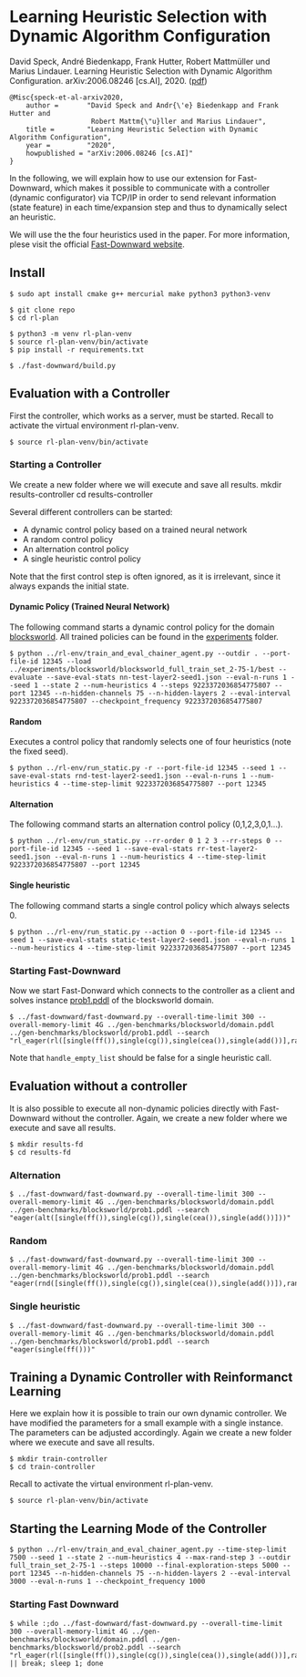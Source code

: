 # Learning Heuristic Selection with Dynamic Algorithm Configuration

David Speck, André Biedenkapp, Frank Hutter, Robert Mattmüller und Marius Lindauer.
Learning Heuristic Selection with Dynamic Algorithm Configuration.
arXiv:2006.08246 [cs.AI], 2020. ([pdf](http://arxiv.org/abs/2006.08246))

    @Misc{speck-et-al-arxiv2020,
        author =       "David Speck and Andr{\'e} Biedenkapp and Frank Hutter and 
                        Robert Mattm{\"u}ller and Marius Lindauer",
        title =        "Learning Heuristic Selection with Dynamic Algorithm Configuration",
        year =         "2020",
        howpublished = "arXiv:2006.08246 [cs.AI]"
    }


In the following, we will explain how to use our extension for Fast-Downward, which makes it possible to communicate with a controller (dynamic configurator) via TCP/IP in order to send relevant information (state feature) in each time/expansion step and thus to dynamically select an heuristic.

We will use the the four heuristics used in the paper. For more information, plese visit the official [Fast-Downward website](http://www.fast-downward.org/).

## Install

```console
$ sudo apt install cmake g++ mercurial make python3 python3-venv

$ git clone repo
$ cd rl-plan

$ python3 -m venv rl-plan-venv
$ source rl-plan-venv/bin/activate
$ pip install -r requirements.txt

$ ./fast-downward/build.py
```


## Evaluation with a Controller
First the controller, which works as a server, must be started.
Recall to activate the virtual environment rl-plan-venv.
```console
$ source rl-plan-venv/bin/activate
```

### Starting a Controller

We create a new folder where we will execute and save all results.
mkdir results-controller
cd results-controller

Several different controllers can be started:
 - A dynamic control policy based on a trained neural network
 - A random control policy
 - An alternation control policy
 - A single heuristic control policy

Note that the first control step is often ignored, as it is irrelevant, since it always expands the initial state.

#### Dynamic Policy (Trained Neural Network)

The following command starts a dynamic control policy for the domain [blocksworld](gen-benchmarks/blocksworld/). All trained policies can be found in the [experiments](experiments/) folder.

```console
$ python ../rl-env/train_and_eval_chainer_agent.py --outdir . --port-file-id 12345 --load ../experiments/blocksworld/blocksworld_full_train_set_2-75-1/best --evaluate --save-eval-stats nn-test-layer2-seed1.json --eval-n-runs 1 --seed 1 --state 2 --num-heuristics 4 --steps 9223372036854775807 --port 12345 --n-hidden-channels 75 --n-hidden-layers 2 --eval-interval 9223372036854775807 --checkpoint_frequency 9223372036854775807
```

#### Random
Executes a control policy that randomly selects one of four heuristics (note the fixed seed).
```console
$ python ../rl-env/run_static.py -r --port-file-id 12345 --seed 1 --save-eval-stats rnd-test-layer2-seed1.json --eval-n-runs 1 --num-heuristics 4 --time-step-limit 9223372036854775807 --port 12345
```

#### Alternation
The following command starts an alternation control policy (0,1,2,3,0,1...).

```console
$ python ../rl-env/run_static.py --rr-order 0 1 2 3 --rr-steps 0 --port-file-id 12345 --seed 1 --save-eval-stats rr-test-layer2-seed1.json --eval-n-runs 1 --num-heuristics 4 --time-step-limit 9223372036854775807 --port 12345
```

#### Single heuristic 
The following command starts a single control policy which always selects 0.

```console
$ python ../rl-env/run_static.py --action 0 --port-file-id 12345 --seed 1 --save-eval-stats static-test-layer2-seed1.json --eval-n-runs 1 --num-heuristics 4 --time-step-limit 9223372036854775807 --port 12345
```

### Starting Fast-Downward

Now we start Fast-Donward which connects to the controller as a client and solves instance [prob1.pddl](gen-benchmarks/blocksworld/prob1.pddl) of the blocksworld domain.

```console
$ ../fast-downward/fast-downward.py --overall-time-limit 300 --overall-memory-limit 4G ../gen-benchmarks/blocksworld/domain.pddl ../gen-benchmarks/blocksworld/prob1.pddl --search "rl_eager(rl([single(ff()),single(cg()),single(cea()),single(add())],random_seed=1,handle_empty_list=true),rl_control_interval=0,rl_client_port=12345)"
```

Note that `handle_empty_list` should be false for a single heuristic call.

## Evaluation without a controller

It is also possible to execute all non-dynamic policies directly with Fast-Downward without the controller. Again, we create a new folder where we execute and save all results.

```console
$ mkdir results-fd
$ cd results-fd
```

### Alternation
```console
$ ../fast-downward/fast-downward.py --overall-time-limit 300 --overall-memory-limit 4G ../gen-benchmarks/blocksworld/domain.pddl ../gen-benchmarks/blocksworld/prob1.pddl --search "eager(alt([single(ff()),single(cg()),single(cea()),single(add())]))"
```

### Random
```console
$ ../fast-downward/fast-downward.py --overall-time-limit 300 --overall-memory-limit 4G ../gen-benchmarks/blocksworld/domain.pddl ../gen-benchmarks/blocksworld/prob1.pddl --search "eager(rnd([single(ff()),single(cg()),single(cea()),single(add())]),random_seed=1)"
```

### Single heuristic
```console
$ ../fast-downward/fast-downward.py --overall-time-limit 300 --overall-memory-limit 4G ../gen-benchmarks/blocksworld/domain.pddl ../gen-benchmarks/blocksworld/prob1.pddl --search "eager(single(ff()))"
```

## Training a Dynamic Controller with Reinformanct Learning
Here we explain how it is possible to train our own dynamic controller. We have modified the parameters for a small example with a single instance. The parameters can be adjusted accordingly. Again we create a new folder where we execute and save all results.

```console
$ mkdir train-controller
$ cd train-controller
```


Recall to activate the virtual environment rl-plan-venv.
```console
$ source rl-plan-venv/bin/activate
```

## Starting the Learning Mode of the Controller
```console
$ python ../rl-env/train_and_eval_chainer_agent.py --time-step-limit 7500 --seed 1 --state 2 --num-heuristics 4 --max-rand-step 3 --outdir full_train_set_2-75-1 --steps 10000 --final-exploration-steps 5000 --port 12345 --n-hidden-channels 75 --n-hidden-layers 2 --eval-interval 3000 --eval-n-runs 1 --checkpoint_frequency 1000
```


### Starting Fast Downward
```console
$ while :;do ../fast-downward/fast-downward.py --overall-time-limit 300 --overall-memory-limit 4G ../gen-benchmarks/blocksworld/domain.pddl ../gen-benchmarks/blocksworld/prob2.pddl --search "rl_eager(rl([single(ff()),single(cg()),single(cea()),single(add())],random_seed=1,handle_empty_list=true),rl_control_interval=0,rl_client_port=12345)" || break; sleep 1; done 
```
